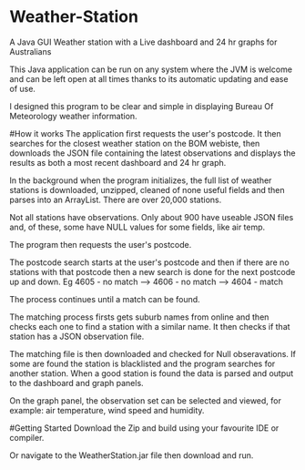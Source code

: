 # Weather-Station
A Java GUI Weather station with a Live dashboard and 24 hr graphs for Australians

This Java application can be run on any system where the JVM is welcome and can be left open at all times thanks to its automatic updating and ease of use.

I designed this program to be clear and simple in displaying Bureau Of Meteorology weather information. 

#How it works
The application first requests the user's postcode. It then searches for the closest weather station on the BOM webiste, then downloads the JSON file containing the latest observations and displays the results as both a most recent dashboard and 24 hr graph. 

In the background when the program initializes, the full list of weather stations is downloaded, unzipped, cleaned of none useful fields and then parses into an ArrayList. There are over 20,000 stations.

Not all stations have observations. Only about 900 have useable JSON files and, of these, some have NULL values for some fields, like air temp.

The program then requests the user's postcode. 

The postcode search starts at the user's postcode and then if there are no stations with that postcode then a new search is done for the next postcode up and down. 
Eg 4605 - no match --> 4606 - no match --> 4604 - match

The process continues until a match can be found.

The matching process firsts gets suburb names from online and then checks each one to find a station with a similar name. It then checks if that station has a JSON observation file. 

The matching file is then downloaded and checked for Null obseravations. If some are found the station is blacklisted and the program searches for another station. When a good station is found the data is parsed and output to the dashboard and graph panels.

On the graph panel, the observation set can be selected and viewed, for example: air temperature, wind speed and humidity.

#Getting Started
Download the Zip and build using your favourite IDE or compiler. 

Or navigate to the WeatherStation.jar file then download and run.
